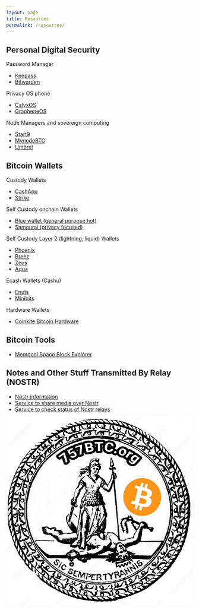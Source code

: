 ```yaml
---
layout: page
title: Resources
permalink: /resources/
---
```


## Personal Digital Security
Password Manager
- <a href="https://keepass.info/" target="_blank">Keepass</a>
- <a href="https://bitwarden.com/" target="_blank">Bitwarden</a> 


Privacy OS phone
- <a href="https://calyxos.org/" target="_blank">CalyxOS</a>
- <a href="https://grapheneos.org/" target="_blank">GrapheneOS</a>

Node Managers and sovereign computing
- <a href="https://start9.com/" target="_blank">Start9</a>
- <a href="https://mynodebtc.com/" target="_blank">MynodeBTC</a>
- <a href="https://umbrel.com/" target="_blank">Umbrel</a>

## Bitcoin Wallets
Custody Wallets
- <a href="https://cash.app/" target="_blank">CashApp</a>
- <a href="https://strike.me/" target="_blank">Strike</a>

Self Custody onchain Wallets
- <a href="https://bluewallet.io/features/" target="_blank">Blue wallet (general purpose hot)</a>
- <a href="https://samouraiwallet.com/" target="_blank">Samourai (privacy focused)</a>

Self Custody Layer 2 (lightning, liquid) Wallets
- <a href="https://phoenix.acinq.co/" target="_blank">Phoenix</a>
- <a href="https://breez.technology/" target="_blank">Breez</a>
- <a href="https://zeusln.com/" target="_blank">Zeus</a>
- <a href="https://aquawallet.io/" target="_blank">Aqua</a>

Ecash Wallets (Cashu)
- <a href="https://www.enuts.cash/" target="_blank">Enuts</a>
- <a href="https://www.minibits.cash/" target="_blank">Minibits</a>

Hardware Wallets
- <a href="https://store.coinkite.com/store" target="_blank">Coinkite Bitcoin Hardware</a>

## Bitcoin Tools
- <a href="https://mempool.space" target="_blank">Mempool Space Block Explorer</a>

## Notes and Other Stuff Transmitted By Relay (NOSTR)
- <a href="https://nostr.com/" target="_blank">Nostr information</a>
- <a href="https://nostr.build" target="_blank">Service to share media over Nostr</a>
- <a href="https://nostr.watch/relays/find" target="_blank">Service to check status of Nostr relays</a>


![Sic semper tyrannis](assets/img/757btc-seal.jpg)
